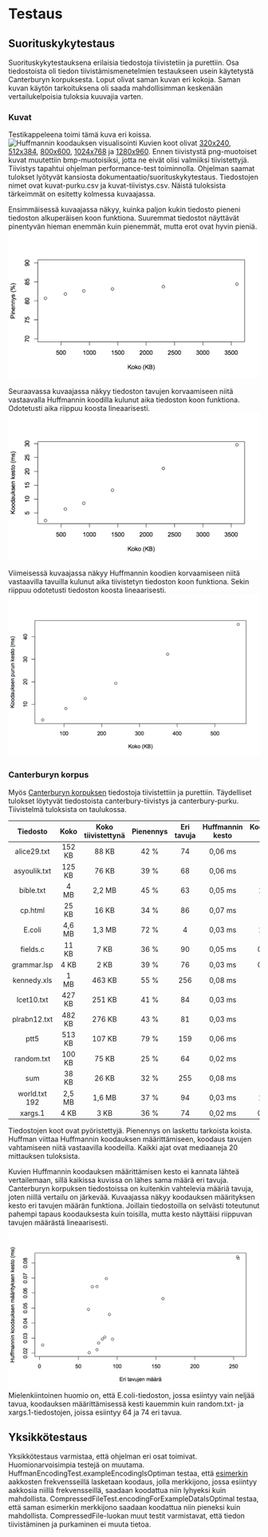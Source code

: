 # Testaus

## Suorituskykytestaus
Suorituskykytestauksena erilaisia tiedostoja tiivistetiin
ja purettiin. Osa tiedostoista oli tiedon
tiivistämismenetelmien testaukseen usein käytetystä
Canterburyn korpuksesta. Loput olivat saman kuvan eri kokoja.
Saman kuvan käytön tarkoituksena oli saada mahdollisimman
keskenään vertailukelpoisia tuloksia kuuvajia varten.

### Kuvat
Testikappeleena toimi tämä kuva eri koissa.
![Huffmannin koodauksen visualisointi](https://upload.wikimedia.org/wikipedia/commons/a/a0/Huffman_coding_visualisation.svg)
Kuvien koot olivat
[320x240](https://upload.wikimedia.org/wikipedia/commons/thumb/a/a0/Huffman_coding_visualisation.svg/320px-Huffman_coding_visualisation.svg.png),
[512x384](https://upload.wikimedia.org/wikipedia/commons/thumb/a/a0/Huffman_coding_visualisation.svg/512px-Huffman_coding_visualisation.svg.png),
[800x600](https://upload.wikimedia.org/wikipedia/commons/thumb/a/a0/Huffman_coding_visualisation.svg/800px-Huffman_coding_visualisation.svg.png),
[1024x768](https://upload.wikimedia.org/wikipedia/commons/thumb/a/a0/Huffman_coding_visualisation.svg/1024px-Huffman_coding_visualisation.svg.png) ja
[1280x960](https://upload.wikimedia.org/wikipedia/commons/thumb/a/a0/Huffman_coding_visualisation.svg/1280px-Huffman_coding_visualisation.svg.png).
Ennen tiivistystä png-muotoiset kuvat muutettiin
bmp-muotoisiksi, jotta ne eivät olisi valmiiksi
tiivistettyjä. Tiivistys tapahtui ohjelman performance-test
toiminnolla. Ohjelman saamat tulokset lyötyvät kansiosta
dokumentaatio/suorituskykytestaus. Tiedostojen nimet ovat
kuvat-purku.csv ja kuvat-tiivistys.csv. Näistä tuloksista
tärkeimmät on esitetty kolmessa kuvaajassa.

Ensimmäisessä kuvaajassa näkyy, kuinka paljon kukin tiedosto
pieneni tiedoston alkuperäisen koon funktiona. Suuremmat
tiedostot näyttävät pinentyvän hieman enemmän kuin pienemmät,
mutta erot ovat hyvin pieniä.
![](kuvaajat/pienennys.png)

Seuraavassa kuvaajassa näkyy tiedoston tavujen korvaamiseen
niitä vastaavalla Huffmannin koodilla kulunut aika tiedoston
koon funktiona. Odotetusti aika riippuu koosta lineaarisesti.
![](kuvaajat/koodaus.png)

Viimeisessä kuvaajassa näkyy Huffmannin koodien korvaamiseen
niitä vastaavilla tavuilla kulunut aika tiivistetyn
tiedoston koon funktiona. Sekin riippuu
odotetusti tiedoston koosta lineaarisesti.
![](kuvaajat/koodauksen-purku.png)

### Canterburyn korpus
Myös [Canterburyn korpuksen](http://corpus.canterbury.ac.nz/descriptions/)
tiedostoja tiivistettiin ja purettiin. Täydelliset tulokset löytyvät
tiedostoista canterbury-tiivistys ja canterbury-purku. Tiivistelmä
tuloksista on taulukossa.

| Tiedosto | Koko | Koko tiivistettynä | Pienennys | Eri tavuja | Huffmannin kesto | Koodauksen kesto | Koodauksen purun kesto |
|:---:|:---:|:---:|:---:|:---:|:---:|:---:|:---:|
| alice29.txt |152 KB|88 KB|42 %|74|0,06 ms|7,5 ms|6,5 ms|
| asyoulik.txt |125 KB|76 KB|39 %|68|0,06 ms|5,9 ms|5,3 ms|
| bible.txt |4 MB|2,2 MB|45 %|63|0,05 ms|182 ms|166 ms|
| cp.html |25 KB|16 KB|34 %|86|0,07 ms|1,4 ms|1,6 ms|
| E.coli |4,6 MB|1,3 MB|72 %|4|0,03 ms|146 ms|106 ms|
| fields.c |11 KB|7 KB|36 %|90|0,05 ms|0,63 ms|0,61 ms|
| grammar.lsp |4 KB|2 KB|39 %|76|0,03 ms|0,17 ms|0,17 ms|
| kennedy.xls |1 MB|463 KB|55 %|256|0,08 ms|32 ms|27 ms|
| lcet10.txt |427 KB|251 KB|41 %|84|0,03 ms|24 ms|21 ms|
| plrabn12.txt |482 KB|276 KB|43 %|81|0,03 ms|26 ms|22 ms|
| ptt5 |513 KB|107 KB|79 %|159|0,06 ms|9,2 ms|9,1 ms|
| random.txt |100 KB|75 KB|25 %|64|0,02 ms|8,0 ms|4,0 ms|
| sum |38 KB|26 KB|32 %|255|0,08 ms|2,0 ms|1,8 ms|
| world.txt 192 |2,5 MB|1,6 MB|37 %|94|0,03 ms|135 ms|113 ms|
| xargs.1 |4 KB|3 KB|36 %|74|0,02 ms|0,21 ms|0,17 ms|

Tiedostojen koot ovat pyöristettyjä. Pienennys on laskettu tarkoista
koista. Huffman viittaa Huffmannin koodauksen määrittämiseen, koodaus
tavujen vahtamiseen niitä vastaavilla koodeilla. Kaikki ajat ovat
mediaaneja 20 mittauksen tuloksista.

Kuvien Huffmannin koodauksen määrittämisen kesto ei kannata
lähteä vertailemaan, sillä kaikissa kuvissa on lähes sama
määrä eri tavuja. Canterburyn korpuksen tiedostoissa on
kuitenkin vahtelevia määriä tavuja, joten niillä vertailu
on järkevää. Kuvaajassa näkyy koodauksen määrityksen kesto
eri tavujen määrän funktiona. Joillain tiedostoilla on
selvästi toteutunut pahempi tapaus koodauksesta kuin toisilla,
mutta kesto näyttäisi riippuvan tavujen määrästä
lineaarisesti.
![](kuvaajat/huffman.png)
Mielenkiintoinen huomio on, että E.coli-tiedoston, jossa
esiintyy vain neljää tavua, koodauksen määrittämisessä kesti
kauemmin kuin random.txt- ja xargs.1-tiedostojen, joissa
esiintyy 64 ja 74 eri tavua.

## Yksikkötestaus
Yksikkötestaus varmistaa, että ohjelman eri osat toimivat.
Huomionarvoisimpia testejä on muutama.
HuffmanEncodingTest.exampleEncodingIsOptiman testaa, että
[esimerkin](https://web.stanford.edu/class/archive/cs/cs106b/cs106b.1126/handouts/220%20Huffman%20Encoding.pdf)
aakkosten frekvensseillä lasketaan koodaus, jolla
merkkijono, jossa esiintyy aakkosia niillä frekvensseillä,
saadaan koodattua niin lyhyeksi kuin mahdollista.
CompressedFileTest.encodingForExampleDataIsOptimal testaa,
että saman esimerkin merkkijono saadaan koodattua niin
pieneksi kuin mahdollista. CompressedFile-luokan muut testit
varmistavat, että tiedon tiivistäminen ja purkaminen
ei muuta tietoa.
